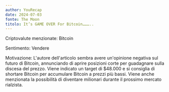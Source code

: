 ```yaml
---
author: YouRecap
date: 2024-07-03
fonte: The Moon
titolo: It’s GAME OVER For Bitcoin………..
---
```


Criptovalute menzionate: Bitcoin

Sentimento: Vendere

Motivazione: L'autore dell'articolo sembra avere un'opinione negativa sul futuro di Bitcoin, annunciando di aprire posizioni corte per guadagnare sulla discesa del prezzo. Viene indicato un target di $48.000 e si consiglia di shortare Bitcoin per accumulare Bitcoin a prezzi più bassi. Viene anche menzionata la possibilità di diventare milionari durante il prossimo mercato rialzista.
